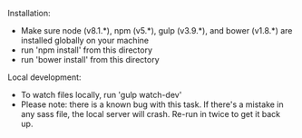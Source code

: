 Installation:
  - Make sure node (v8.1.\*), npm (v5.\*), gulp (v3.9.\*), and bower (v1.8.\*) are installed globally on your machine
  - run 'npm install' from this directory
  - run 'bower install' from this directory

Local development:
  - To watch files locally, run 'gulp watch-dev'
  - Please note: there is a known bug with this task. If there's a mistake in any sass file, the local server will crash. Re-run in twice to get it back up.
